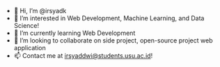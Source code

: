 - 👋 Hi, I’m @irsyadk
- 👀 I’m interested in Web Development, Machine Learning, and Data Science!
- 🌱 I’m currently learning Web Development
- 💞️ I’m looking to collaborate on side project, open-source project web application
- 📫 Contact me at [irsyaddwi@students.usu.ac.id](mailto:irsyaddwi@students.usu.ac.id)!

<!---
irsyadk/irsyadk is a ✨ special ✨ repository because its `README.md` (this file) appears on your GitHub profile.
You can click the Preview link to take a look at your changes.
--->
